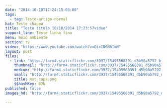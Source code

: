 ```yaml
---
date: "2014-10-10T17:24:15-03:00"
tags:
  - tag: Teste-artigo-normal
hat: Teste chapeu
title: "Teste titulo 10/10/2014 17:23:57video"
support_line: Teste linha fina
menu: meio ambiente
section: tv
video: "https://www.youtube.com/watch?v=QixID6N6ImM"
layout: post
files:
  - link: "http://farm4.staticflickr.com/3937/15495568391_d5b90a5792_b.jpg"
    thumbnail: "http://farm4.staticflickr.com/3937/15495568391_d5b90a5792_t.jpg"
    medium: "http://farm4.staticflickr.com/3937/15495568391_d5b90a5792_z.jpg"
    small: "http://farm4.staticflickr.com/3937/15495568391_d5b90a5792_n.jpg"
    title: mst_capa.png
    $$hashKey: 02N
published: false
images_hd: "http://farm4.staticflickr.com/3937/15495568391_d5b90a5792_n.jpg"

---
```


